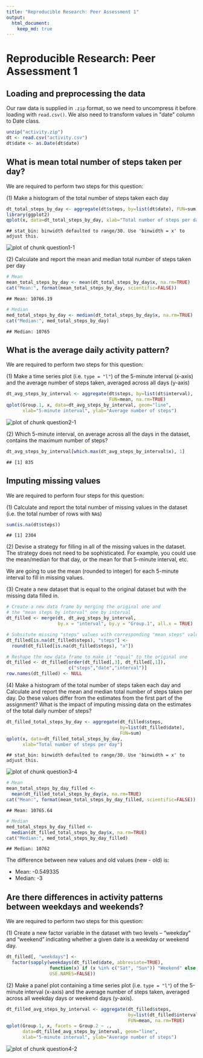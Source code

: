 ```yaml
---
title: "Reproducible Research: Peer Assessment 1"
output: 
  html_document:
    keep_md: true
---
```


Reproducible Research: Peer Assessment 1
========================================

## Loading and preprocessing the data

Our raw data is supplied in `.zip` format, so we need to uncompress it before loading with `read.csv()`. We also need to transform values in "date" column to Date class.


```r
unzip("activity.zip")
dt <- read.csv("activity.csv")
dt$date <- as.Date(dt$date)
```

## What is mean total number of steps taken per day?

We are required to perform two steps for this question:

(1) Make a histogram of the total number of steps taken each day


```r
dt_total_steps_by_day <- aggregate(dt$steps, by=list(dt$date), FUN=sum)
library(ggplot2)
qplot(x, data=dt_total_steps_by_day, xlab="Total number of steps per day")
```

```
## stat_bin: binwidth defaulted to range/30. Use 'binwidth = x' to adjust this.
```

![plot of chunk question1-1](figure/question1-1-1.png) 

(2) Calculate and report the mean and median total number of steps taken per day


```r
# Mean
mean_total_steps_by_day <- mean(dt_total_steps_by_day$x, na.rm=TRUE)
cat("Mean:", format(mean_total_steps_by_day, scientific=FALSE))
```

```
## Mean: 10766.19
```

```r
# Median
med_total_steps_by_day <- median(dt_total_steps_by_day$x, na.rm=TRUE)
cat("Median:", med_total_steps_by_day)
```

```
## Median: 10765
```

## What is the average daily activity pattern?

We are required to perform two steps for this question:

(1) Make a time series plot (i.e. `type = "l"`) of the 5-minute interval (x-axis) and the average number of steps taken, averaged across all days (y-axis)


```r
dt_avg_steps_by_interval <- aggregate(dt$steps, by=list(dt$interval), 
                                      FUN=mean, na.rm=TRUE)
qplot(Group.1, x, data=dt_avg_steps_by_interval, geom="line", 
      xlab="5-minute interval", ylab="Average number of steps")
```

![plot of chunk question2-1](figure/question2-1-1.png) 

(2) Which 5-minute interval, on average across all the days in the dataset, contains the maximum number of steps?


```r
dt_avg_steps_by_interval[which.max(dt_avg_steps_by_interval$x), 1]
```

```
## [1] 835
```

## Imputing missing values

We are required to perform four steps for this question:

(1) Calculate and report the total number of missing values in the dataset (i.e. the total number of rows with `NA`s)


```r
sum(is.na(dt$steps))
```

```
## [1] 2304
```

(2) Devise a strategy for filling in all of the missing values in the dataset. The strategy does not need to be sophisticated. For example, you could use the mean/median for that day, or the mean for that 5-minute interval, etc.

We are going to use the mean (rounded to integer) for each 5-minute interval to fill in missing values.

(3) Create a new dataset that is equal to the original dataset but with the missing data filled in.


```r
# Create a new data frame by merging the original one and 
# the "mean steps by interval" one by interval
dt_filled <- merge(dt, dt_avg_steps_by_interval, 
                   by.x = "interval", by.y = "Group.1", all.x = TRUE)

# Subsitute missing "steps" values with corresponding "mean steps" values
dt_filled[is.na(dt_filled$steps), "steps"] <- 
  round(dt_filled[is.na(dt_filled$steps), "x"])

# Reshape the new data frame to make it "equal" to the original one
dt_filled <- dt_filled[order(dt_filled[,3], dt_filled[,1]), 
                       c("steps","date","interval")]
row.names(dt_filled) <- NULL
```

(4) Make a histogram of the total number of steps taken each day and Calculate and report the mean and median total number of steps taken per day. Do these values differ from the estimates from the first part of the assignment? What is the impact of imputing missing data on the estimates of the total daily number of steps?


```r
dt_filled_total_steps_by_day <- aggregate(dt_filled$steps, 
                                          by=list(dt_filled$date), 
                                          FUN=sum)
qplot(x, data=dt_filled_total_steps_by_day, 
      xlab="Total number of steps per day")
```

```
## stat_bin: binwidth defaulted to range/30. Use 'binwidth = x' to adjust this.
```

![plot of chunk question3-4](figure/question3-4-1.png) 

```r
# Mean
mean_total_steps_by_day_filled <- 
  mean(dt_filled_total_steps_by_day$x, na.rm=TRUE)
cat("Mean:", format(mean_total_steps_by_day_filled, scientific=FALSE))
```

```
## Mean: 10765.64
```

```r
# Median
med_total_steps_by_day_filled <- 
  median(dt_filled_total_steps_by_day$x, na.rm=TRUE)
cat("Median:", med_total_steps_by_day_filled)
```

```
## Median: 10762
```

The difference between new values and old values (new - old) is:

* Mean: -0.549335
* Median: -3

## Are there differences in activity patterns between weekdays and weekends?

We are required to perform two steps for this question:

(1) Create a new factor variable in the dataset with two levels – “weekday” and “weekend” indicating whether a given date is a weekday or weekend day.


```r
dt_filled[, "weekdays"] <- 
  factor(sapply(weekdays(dt_filled$date, abbreviate=TRUE), 
                function(x) if (x %in% c("Sat", "Sun")) "Weekend" else "Weekday", 
                USE.NAMES=FALSE))
```

(2) Make a panel plot containing a time series plot (i.e. `type = "l"`) of the 5-minute interval (x-axis) and the average number of steps taken, averaged across all weekday days or weekend days (y-axis).


```r
dt_filled_avg_steps_by_interval <- aggregate(dt_filled$steps, 
                                             by=list(dt_filled$interval, dt_filled$weekdays), 
                                             FUN=mean, na.rm=TRUE)
qplot(Group.1, x, facets = Group.2 ~ ., 
      data=dt_filled_avg_steps_by_interval, geom="line", 
      xlab="5-minute interval", ylab="Average number of steps")
```

![plot of chunk question4-2](figure/question4-2-1.png) 

